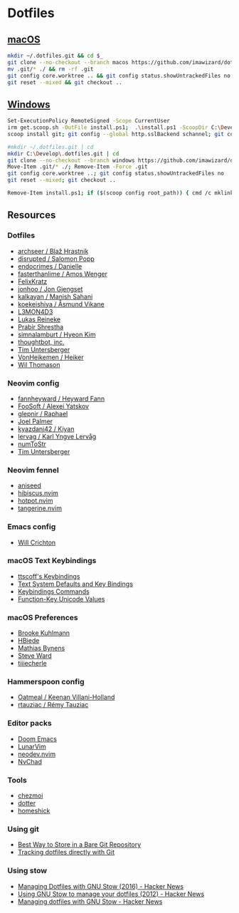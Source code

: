 # Dotfiles

## [macOS](https://github.com/imawizard/dotfiles/tree/macos)

```sh
mkdir ~/.dotfiles.git && cd $_
git clone --no-checkout --branch macos https://github.com/imawizard/dotfiles .
mv .git/* ./ && rm -rf .git
git config core.worktree .. && git config status.showUntrackedFiles no
git reset --mixed && git checkout ..
```

## [Windows](https://github.com/imawizard/dotfiles/tree/windows)

```sh
Set-ExecutionPolicy RemoteSigned -Scope CurrentUser
irm get.scoop.sh -OutFile install.ps1;  .\install.ps1 -ScoopDir C:\Develop\scoop
scoop install git; git config --global http.sslBackend schannel; git config --global http.proxy http://cproxy.intern:8080

#mkdir ~/.dotfiles.git | cd
mkdir C:\Develop\.dotfiles.git | cd
git clone --no-checkout --branch windows https://github.com/imawizard/dotfiles .
Move-Item .git/* ./; Remove-Item -Force .git
git config core.worktree ..; git config status.showUntrackedFiles no
git reset --mixed; git checkout ..

Remove-Item install.ps1; if ($(scoop config root_path)) { cmd /c mklink /j $(scoop config root_path)\persist $env:USERPROFILE\scoop\persist }
```

## Resources

### Dotfiles

- [archseer / Blaž Hrastnik](https://github.com/archseer/dotfiles)
- [disrupted / Salomon Popp](https://github.com/disrupted/dotfiles)
- [endocrimes / Danielle](https://github.com/endocrimes/dotfiles)
- [fasterthanlime / Amos Wenger](https://github.com/fasterthanlime/dotfiles)
- [FelixKratz](https://github.com/FelixKratz/dotfiles)
- [jonhoo / Jon Gjengset](https://github.com/jonhoo/configs)
- [kalkayan / Manish Sahani](https://github.com/kalkayan/dotfiles)
- [koekeishiya / Åsmund Vikane](https://github.com/koekeishiya/dotfiles)
- [L3MON4D3](https://github.com/L3MON4D3/Dotfiles)
- [Lukas Reineke](https://github.com/lukas-reineke/dotfiles)
- [Prabir Shrestha](https://github.com/prabirshrestha/dotfiles)
- [simnalamburt / Hyeon Kim](https://github.com/simnalamburt/.dotfiles)
- [thoughtbot, inc.](https://github.com/thoughtbot/dotfiles)
- [Tim Untersberger](https://github.com/TimUntersberger/dotfiles)
- [VonHeikemen / Heiker](https://github.com/VonHeikemen/dotfiles)
- [Wil Thomason](https://github.com/wbthomason/dotfiles)

### Neovim config

- [fannheyward / Heyward Fann](https://github.com/fannheyward/init.vim)
- [FooSoft / Alexei Yatskov](https://github.com/FooSoft/dotvim)
- [glepnir / Raphael](https://github.com/glepnir/nvim)
- [Joel Palmer](https://gist.github.com/joelpalmer/9db3f1cdfd463daa6d7c614ae1618fa6)
- [kyazdani42 / Kiyan](https://github.com/kyazdani42/nvim-config)
- [lervag / Karl Yngve Lervåg](https://github.com/lervag/dotvim)
- [numToStr](https://github.com/numToStr/dotfiles/tree/master/neovim/.config/nvim)
- [Tim Untersberger](https://github.com/TimUntersberger/neovim.config)

### Neovim fennel

- [aniseed](https://github.com/Olical/aniseed)
- [hibiscus.nvim](https://github.com/udayvir-singh/hibiscus.nvim)
- [hotpot.nvim](https://github.com/rktjmp/hotpot.nvim)
- [tangerine.nvim](https://github.com/udayvir-singh/tangerine.nvim)

### Emacs config

- [Will Crichton](https://github.com/willcrichton/dotfiles)

### macOS Text Keybindings

- [ttscoff's Keybindings](https://github.com/ttscoff/KeyBindings)
- [Text System Defaults and Key Bindings](https://developer.apple.com/library/archive/documentation/Cocoa/Conceptual/EventOverview/TextDefaultsBindings/TextDefaultsBindings.html)
- [Keybindings Commands](https://developer.apple.com/documentation/appkit/nsstandardkeybindingresponding)
- [Function-Key Unicode Values](https://developer.apple.com/documentation/appkit/1535851-function-key_unicode_values)

### macOS Preferences

- [Brooke Kuhlmann](https://github.com/bkuhlmann/mac_os-config)
- [HBiede](https://github.com/hbiede/Scripts/blob/main/defaults.sh)
- [Mathias Bynens](https://github.com/mathiasbynens/dotfiles/blob/master/.macos)
- [Steve Ward](https://github.com/tech-otaku/macos-config-catalina/blob/main/macos-config.sh)
- [tiiiecherle](https://github.com/tiiiecherle/osx_install_config/blob/master/11_system_and_app_preferences/11c_macos_preferences_10_15.sh)

### Hammerspoon config

- [Oatmeal / Keenan Villani-Holland](https://github.com/oatmeaI/dotfiles)
- [rtauziac / Rémy Tauziac](https://github.com/rtauziac/Hammerspoon-Yabai)

### Editor packs

- [Doom Emacs](https://github.com/doomemacs/doomemacs)
- [LunarVim](https://github.com/LunarVim/LunarVim)
- [neodev.nvim](https://github.com/folke/neodev.nvim)
- [NvChad](https://github.com/NvChad/NvChad)

### Tools

- [chezmoi](https://github.com/twpayne/chezmoi)
- [dotter](https://github.com/SuperCuber/dotter)
- [homeshick](https://github.com/andsens/homeshick)

### Using git

- [Best Way to Store in a Bare Git Repository](https://www.atlassian.com/git/tutorials/dotfiles)
- [Tracking dotfiles directly with Git](https://wiki.archlinux.org/title/Dotfiles)

### Using stow

- [Managing Dotfiles with GNU Stow (2016) - Hacker News](https://news.ycombinator.com/item?id=27137172)
- [Using GNU Stow to manage your dotfiles (2012) - Hacker News](https://news.ycombinator.com/item?id=25549462)
- [Managing dotfiles with GNU Stow - Hacker News](https://news.ycombinator.com/item?id=11515222)

<!-- vim: set tw=0 wrap ts=4 sw=4 et: -->
